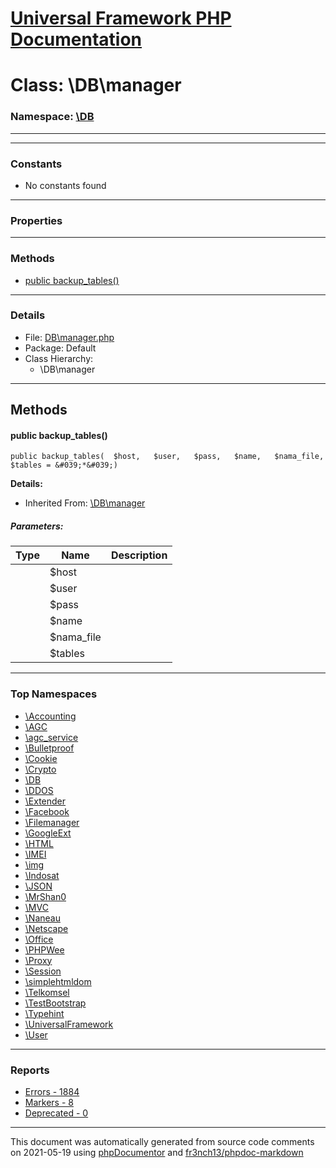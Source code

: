 # [Universal Framework PHP Documentation](../home.md)

# Class: \DB\manager
### Namespace: [\DB](../namespaces/DB.md)
---
---
### Constants
* No constants found
---
### Properties
---
### Methods
* [public backup_tables()](../classes/DB.manager.md#method_backup_tables)
---
### Details
* File: [DB\manager.php](../files/DB.manager.md)
* Package: Default
* Class Hierarchy:
  * \DB\manager

---
## Methods
<a name="method_backup_tables" class="anchor"></a>
#### public backup_tables() 

```
public backup_tables(  $host,   $user,   $pass,   $name,   $nama_file,   $tables = &#039;*&#039;) 
```

**Details:**
* Inherited From: [\DB\manager](../classes/DB.manager.md)
##### Parameters:
| Type | Name | Description |
| ---- | ---- | ----------- |
| <code></code> | $host  |  |
| <code></code> | $user  |  |
| <code></code> | $pass  |  |
| <code></code> | $name  |  |
| <code></code> | $nama_file  |  |
| <code></code> | $tables  |  |





---

### Top Namespaces

* [\Accounting](../namespaces/Accounting.md)
* [\AGC](../namespaces/AGC.md)
* [\agc_service](../namespaces/agc_service.md)
* [\Bulletproof](../namespaces/Bulletproof.md)
* [\Cookie](../namespaces/Cookie.md)
* [\Crypto](../namespaces/Crypto.md)
* [\DB](../namespaces/DB.md)
* [\DDOS](../namespaces/DDOS.md)
* [\Extender](../namespaces/Extender.md)
* [\Facebook](../namespaces/Facebook.md)
* [\Filemanager](../namespaces/Filemanager.md)
* [\GoogleExt](../namespaces/GoogleExt.md)
* [\HTML](../namespaces/HTML.md)
* [\IMEI](../namespaces/IMEI.md)
* [\img](../namespaces/img.md)
* [\Indosat](../namespaces/Indosat.md)
* [\JSON](../namespaces/JSON.md)
* [\MrShan0](../namespaces/MrShan0.md)
* [\MVC](../namespaces/MVC.md)
* [\Naneau](../namespaces/Naneau.md)
* [\Netscape](../namespaces/Netscape.md)
* [\Office](../namespaces/Office.md)
* [\PHPWee](../namespaces/PHPWee.md)
* [\Proxy](../namespaces/Proxy.md)
* [\Session](../namespaces/Session.md)
* [\simplehtmldom](../namespaces/simplehtmldom.md)
* [\Telkomsel](../namespaces/Telkomsel.md)
* [\TestBootstrap](../namespaces/TestBootstrap.md)
* [\Typehint](../namespaces/Typehint.md)
* [\UniversalFramework](../namespaces/UniversalFramework.md)
* [\User](../namespaces/User.md)

---

### Reports
* [Errors - 1884](../reports/errors.md)
* [Markers - 8](../reports/markers.md)
* [Deprecated - 0](../reports/deprecated.md)

---

This document was automatically generated from source code comments on 2021-05-19 using [phpDocumentor](http://www.phpdoc.org/) and [fr3nch13/phpdoc-markdown](https://github.com/fr3nch13/phpdoc-markdown)
